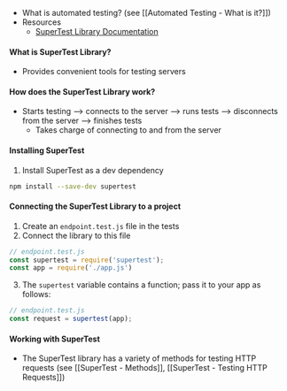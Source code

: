 * What is automated testing? (see [[Automated Testing - What is it?]])
* Resources
	* [SuperTest Library Documentation](https://github.com/ladjs/supertest#readme)

#### What is SuperTest Library?
* Provides convenient tools for testing servers

#### How does the SuperTest Library work? 
* Starts testing --> connects to the server --> runs tests --> disconnects from the server --> finishes tests
	* Takes charge of connecting to and from the server

#### Installing SuperTest
1) Install SuperTest as a dev dependency
```bash
npm install --save-dev supertest
```

#### Connecting the SuperTest Library to a project
1) Create an `endpoint.test.js` file in the tests
2) Connect the library to this file
```js
// endpoint.test.js
const supertest = require('supertest');
const app = require('./app.js')
```
3) The `supertest` variable contains a function; pass it to your app as follows:
```js
// endpoint.test.js
const request = supertest(app);
```

#### Working with SuperTest
* The SuperTest library has a variety of methods for testing HTTP requests (see [[SuperTest - Methods]], [[SuperTest - Testing HTTP Requests]])